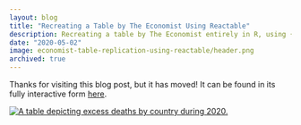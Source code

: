 ```yaml
---
layout: blog
title: "Recreating a Table by The Economist Using Reactable"
description: Recreating a table by The Economist entirely in R, using {reactable}
date: "2020-05-02"
image: economist-table-replication-using-reactable/header.png
archived: true
---
```


<script>
  import Image from "../../lib/global/Image.svelte"
  import Info from "../../lib/global/Info.svelte"
</script>

Thanks for visiting this blog post, but it has moved! It can be found in its fully interactive form [here](https://connorrothschild.github.io/v2/post/economist-table-replication-using-reactable/).

[<Image alt="A table depicting excess deaths by country during 2020." src="../images/blog/economist-table-replication-using-reactable/featured.png" ></Image>](https://connorrothschild.github.io/v2/post/economist-table-replication-using-reactable/)
